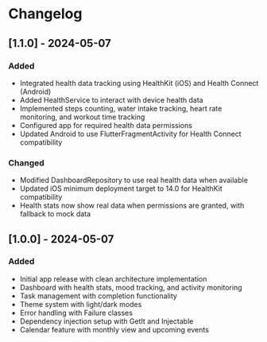 # Changelog

## [1.1.0] - 2024-05-07

### Added
- Integrated health data tracking using HealthKit (iOS) and Health Connect (Android)
- Added HealthService to interact with device health data
- Implemented steps counting, water intake tracking, heart rate monitoring, and workout time tracking
- Configured app for required health data permissions
- Updated Android to use FlutterFragmentActivity for Health Connect compatibility

### Changed
- Modified DashboardRepository to use real health data when available
- Updated iOS minimum deployment target to 14.0 for HealthKit compatibility
- Health stats now show real data when permissions are granted, with fallback to mock data

## [1.0.0] - 2024-05-07

### Added
- Initial app release with clean architecture implementation
- Dashboard with health stats, mood tracking, and activity monitoring
- Task management with completion functionality
- Theme system with light/dark modes
- Error handling with Failure classes
- Dependency injection setup with GetIt and Injectable
- Calendar feature with monthly view and upcoming events 